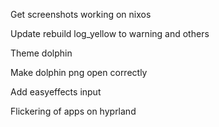 Get screenshots working on nixos

Update rebuild log_yellow to warning and others

Theme dolphin

Make dolphin png open correctly

Add easyeffects input

Flickering of apps on hyprland
